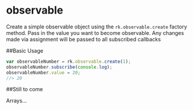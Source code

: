 # observable
Create a simple observable object using the `rk.observable.create` factory method. Pass in the value you want to become observable. Any changes made via assignment will be passed to all subscribed callbacks

##Basic Usage

```javaScript
var observableNumber = rk.observable.create(1);
observableNumber.subscribe(console.log);
observableNumber.value = 20;
//> 20
```

##Still to come

Arrays...